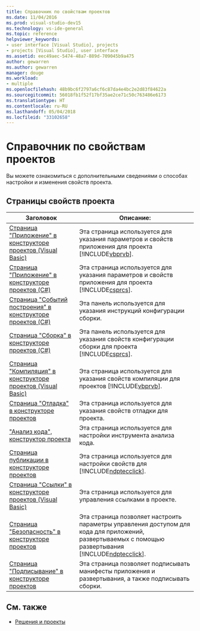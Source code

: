 ```yaml
---
title: Справочник по свойствам проектов
ms.date: 11/04/2016
ms.prod: visual-studio-dev15
ms.technology: vs-ide-general
ms.topic: reference
helpviewer_keywords:
- user interface [Visual Studio], projects
- projects [Visual Studio], user interface
ms.assetid: eec49aec-5474-48a7-889d-709045b9a475
author: gewarren
ms.author: gewarren
manager: douge
ms.workload:
- multiple
ms.openlocfilehash: 48b9bc6f2797a6cf6c87da4e4bc2e2d83f84622a
ms.sourcegitcommit: 56018fb1f52f17bf35ae2ce71c50c763486e6173
ms.translationtype: HT
ms.contentlocale: ru-RU
ms.lasthandoff: 05/04/2018
ms.locfileid: "33102658"
---
```

# <a name="project-properties-reference"></a>Справочник по свойствам проектов
Вы можете ознакомиться с дополнительными сведениями о способах настройки и изменения свойств проекта.

## <a name="project-properties-pages"></a>Страницы свойств проекта

|Заголовок|Описание:|
|-----------|-----------------|
|[Страница "Приложение" в конструкторе проектов (Visual Basic)](../../ide/reference/application-page-project-designer-visual-basic.md)|Эта страница используется для указания параметров и свойств приложения для проекта [!INCLUDE[vbprvb](../../code-quality/includes/vbprvb_md.md)].|
|[Страница "Приложение" в конструкторе проектов (C#)](../../ide/reference/application-page-project-designer-csharp.md)|Эта страница используется для указания параметров и свойств приложения для проекта [!INCLUDE[csprcs](../../data-tools/includes/csprcs_md.md)].|
|[Страница "Событий построения" в конструкторе проектов (C#)](../../ide/reference/build-events-page-project-designer-csharp.md)|Эта панель используется для указания инструкций конфигурации сборки.|
|[Страница "Сборка" в конструкторе проектов (C#)](../../ide/reference/build-page-project-designer-csharp.md)|Эта панель используется для указания свойств конфигурации сборки для проекта [!INCLUDE[csprcs](../../data-tools/includes/csprcs_md.md)].|
|[Страница "Компиляция" в конструкторе проектов (Visual Basic)](../../ide/reference/compile-page-project-designer-visual-basic.md)|Эта страница используется для указания свойств компиляции для проектов [!INCLUDE[vbprvb](../../code-quality/includes/vbprvb_md.md)].|
|[Страница "Отладка" в конструкторе проектов](../../ide/reference/debug-page-project-designer.md)|Эта страница используется для указания свойств отладки для проекта.|
|["Анализ кода", конструктор проекта](../../ide/reference/code-analysis-project-designer.md)|Эта страница используется для настройки инструмента анализа кода.|
|[Страница публикации в конструкторе проектов](../../ide/reference/publish-page-project-designer.md)|Эта страница используется для настройки свойств для [!INCLUDE[ndptecclick](../../deployment/includes/ndptecclick_md.md)].|
|[Страница "Ссылки" в конструкторе проектов (Visual Basic)](../../ide/reference/references-page-project-designer-visual-basic.md)|Эта страница используется для управления ссылками в проекте.|
|[Страница "Безопасность" в конструкторе проектов](../../ide/reference/security-page-project-designer.md)|Эта страница позволяет настроить параметры управления доступом для кода для приложений, развертываемых с помощью развертывания [!INCLUDE[ndptecclick](../../deployment/includes/ndptecclick_md.md)].|
|[Страница "Подписывание" в конструкторе проектов](../../ide/reference/signing-page-project-designer.md)|Эта страница позволяет подписывать манифесты приложения и развертывания, а также подписывать сборки.|

## <a name="see-also"></a>См. также

- [Решения и проекты](../../ide/solutions-and-projects-in-visual-studio.md)
